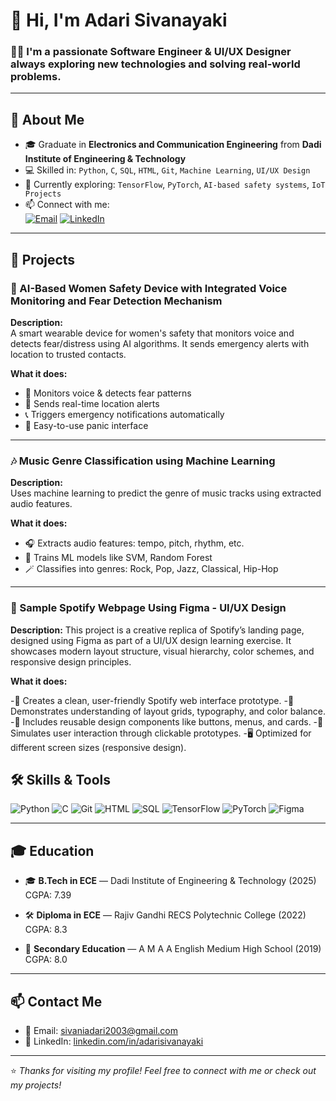   # 👋 Hi, I'm Adari Sivanayaki

### 👩‍💻 I'm a passionate **Software Engineer** & **UI/UX Designer** always exploring new technologies and solving real-world problems.

---

## 🚀 About Me

- 🎓 Graduate in **Electronics and Communication Engineering** from **Dadi Institute of Engineering & Technology**
- 💻 Skilled in: `Python`, `C`, `SQL`, `HTML`, `Git`, `Machine Learning`, `UI/UX Design`
- 🌱 Currently exploring: `TensorFlow`, `PyTorch`, `AI-based safety systems`, `IoT Projects`
- 📫 Connect with me:  
  [![Email](https://img.shields.io/badge/Email-sivaniadari2003@gmail.com-red?style=flat-square&logo=gmail)](mailto:sivaniadari2003@gmail.com)
  [![LinkedIn](https://img.shields.io/badge/LinkedIn-Adari%20Sivanayaki-blue?style=flat-square&logo=linkedin)](https://linkedin.com/in/adarisivanayaki)

---

## 💼 Projects

### 🔐 AI-Based Women Safety Device with Integrated Voice Monitoring and Fear Detection Mechanism

**Description:**  
A smart wearable device for women's safety that monitors voice and detects fear/distress using AI algorithms. It sends emergency alerts with location to trusted contacts.

**What it does:**
- 🎤 Monitors voice & detects fear patterns
- 📍 Sends real-time location alerts
- 📞 Triggers emergency notifications automatically
- 🔘 Easy-to-use panic interface

---

### 🎶 Music Genre Classification using Machine Learning

**Description:**  
Uses machine learning to predict the genre of music tracks using extracted audio features.

**What it does:**
- 🎧 Extracts audio features: tempo, pitch, rhythm, etc.
- 🧠 Trains ML models like SVM, Random Forest
- 🪄 Classifies into genres: Rock, Pop, Jazz, Classical, Hip-Hop

---

### 🎨 Sample Spotify Webpage Using Figma - UI/UX Design

**Description:**
This project is a creative replica of Spotify’s landing page, designed using Figma as part of a UI/UX design learning exercise. It showcases modern layout structure, visual hierarchy, color schemes, and responsive design principles.

**What it does:**

-📱 Creates a clean, user-friendly Spotify web interface prototype.
-🎨 Demonstrates understanding of layout grids, typography, and color balance.
-🧩 Includes reusable design components like buttons, menus, and cards.
-🔄 Simulates user interaction through clickable prototypes.
-🖥️ Optimized for different screen sizes (responsive design).


## 🛠️ Skills & Tools

![Python](https://img.shields.io/badge/-Python-3776AB?style=flat-square&logo=python&logoColor=white)
![C](https://img.shields.io/badge/-C-00599C?style=flat-square&logo=c&logoColor=white)
![Git](https://img.shields.io/badge/-Git-F05032?style=flat-square&logo=git&logoColor=white)
![HTML](https://img.shields.io/badge/-HTML5-E34F26?style=flat-square&logo=html5&logoColor=white)
![SQL](https://img.shields.io/badge/-SQL-4479A1?style=flat-square&logo=mysql&logoColor=white)
![TensorFlow](https://img.shields.io/badge/-TensorFlow-FF6F00?style=flat-square&logo=tensorflow&logoColor=white)
![PyTorch](https://img.shields.io/badge/-PyTorch-EE4C2C?style=flat-square&logo=pytorch&logoColor=white)
![Figma](https://img.shields.io/badge/-Figma-F24E1E?style=flat-square&logo=figma&logoColor=white)

---

## 🎓 Education

- 🎓 **B.Tech in ECE** — Dadi Institute of Engineering & Technology (2025)  
  CGPA: 7.39

- 🛠️ **Diploma in ECE** — Rajiv Gandhi RECS Polytechnic College (2022)  
  CGPA: 8.3

- 📘 **Secondary Education** — A M A A English Medium High School (2019)  
  CGPA: 8.0

---

## 📫 Contact Me

- 📧 Email: sivaniadari2003@gmail.com  
- 💼 LinkedIn: [linkedin.com/in/adarisivanayaki](https://linkedin.com/in/adarisivanayaki)

---

⭐ *Thanks for visiting my profile! Feel free to connect with me or check out my projects!*
